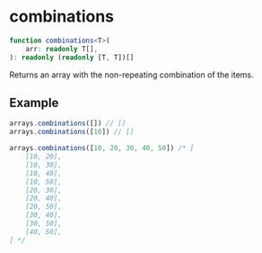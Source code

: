 # combinations

```ts
function combinations<T>(
    arr: readonly T[],
): readonly (readonly [T, T])[]
```

Returns an array with the non-repeating combination of the items.

## Example

```ts
arrays.combinations([]) // []
arrays.combinations([10]) // []
```

```ts
arrays.combinations([10, 20, 30, 40, 50]) /* [
    [10, 20],
    [10, 30],
    [10, 40],
    [10, 50],
    [20, 30],
    [20, 40],
    [20, 50],
    [30, 40],
    [30, 50],
    [40, 50],
] */
```